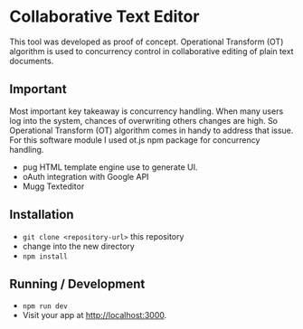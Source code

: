 # Collaborative Text Editor
This tool was developed as proof of concept. Operational Transform (OT) algorithm is used to concurrency control in collaborative editing of plain text documents. 

## Important
Most important key takeaway is concurrency handling. When many users log into the system, chances of overwriting others changes are high. So Operational Transform (OT) algorithm comes in handy to address that issue.
For this software module I used ot.js npm package for concurrency handling.
* pug HTML template engine use to generate UI.
* oAuth integration with Google API
* Mugg Texteditor

## Installation
* `git clone <repository-url>` this repository
* change into the new directory
* `npm install`


## Running / Development
* `npm run dev`
* Visit your app at [http://localhost:3000](http://localhost:3000).
